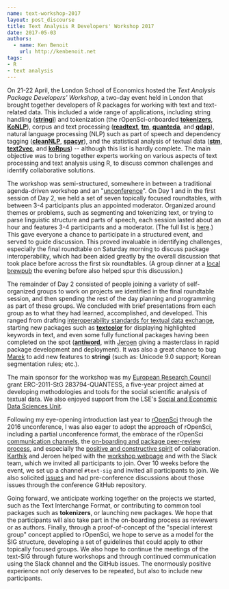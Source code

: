 ```yaml
---
name: text-workshop-2017
layout: post_discourse
title: Text Analysis R Developers' Workshop 2017
date: 2017-05-03
authors:
  - name: Ken Benoit
    url: http://kenbenoit.net
tags:
- R
- text analysis
---
```


On 21-22 April, the London School of Economics hosted the _Text Analysis Package Developers' Workshop_, a two-day event held in London that brought together developers of R packages for working with text and text-related data.  This included a wide range of applications, including string handling ([**stringi**](https://github.com/gagolews/stringi)) and tokenization (the rOpenSci-onboarded [**tokenizers**](https://github.com/ropensci/tokenizers), [**KoNLP**](https://github.com/haven-jeon/KoNLP)), corpus and text processing ([**readtext**](https://github.com/kbenoit/readtext), [**tm**](http://tm.r-forge.r-project.org), [**quanteda**](http://quanteda.io), and [**qdap**](https://github.com/trinker/qdap)), natural language processing (NLP) such as part of speech and dependency tagging ([**cleanNLP**](https://github.com/statsmaths/cleanNLP), [**spacyr**](https://github.com/kbenoit/spacyr)), and the statistical analysis of textual data ([**stm**](http://www.structuraltopicmodel.com), [**text2vec**](https://github.com/dselivanov/text2vec), and [**koRpus**](https://reaktanz.de/?c=hacking&s=koRpus)) -- although this list is hardly complete.  The main objective was to bring together experts working on various aspects of text processing and text analysis using R, to discuss common challenges and identify collaborative solutions.  

The workshop was semi-structured, somewhere in between a traditional agenda-driven workshop and an "[unconference](http://unconf17.ropensci.org)".  On Day 1 and in the first session of Day 2, we held a set of seven topically focused roundtables, with between 3-4 participants plus an appointed moderator.  Organized around themes or problems, such as segmenting and tokenizing text, or trying to parse linguistic structure and parts of speech, each session lasted about an hour and features 3-4 participants and a moderator. (The full list is [here](https://github.com/ropensci/textworkshop17/blob/master/preliminary_schedule.md#schedule).) This gave everyone a chance to participate in a structured event, and served to guide discussion.  This proved invaluable in identifying challenges, especially the final roundtable on Saturday morning to discuss package interoperability, which had been aided greatly by the overall discussion that took place before across the first six roundtables.  (A group dinner at a [local brewpub](http://www.templebrewhouse.com/brewery/) the evening before also helped spur this discussion.)

The remainder of Day 2 consisted of people joining a variety of self-organized groups to work on projects we identified in the final roundtable session, and then spending the rest of the day planning and programming as part of these groups.  We concluded with brief presentations from each group as to what they had learned, accomplished, and developed.  This ranged from drafting [interoperability standards for textual data exchange](https://github.com/ropensci/tif), starting new packages such as [**textcolor**](https://github.com/leeper/textcolor) for displaying highlighted keywords in text, and even some fully functional packages having been completed on the spot ([**antiword**](https://github.com/ropensci/antiword), with [Jeroen](https://github.com/jeroen) giving a masterclass in rapid package development and deployment).  It was also a great chance to bug [Marek](http://www.gagolewski.com) to add new features to **stringi** (such as: Unicode 9.0 support; Korean segmentation rules; etc.).

The main sponsor for the workshop was my [European Research Council](http://unconf17.ropensci.org) grant ERC-2011-StG 283794-QUANTESS, a five-year project aimed at developing methodologies and tools for the social scientific analysis of textual data.  We also enjoyed support from the LSE's [Social and Economic Data Sciences Unit](http://www.lse.ac.uk/seds/).  

Following my eye-opening introduction last year to [rOpenSci](https://ropensci.org) through the 2016 unconference, I was also eager to adopt the approach of rOpenSci, including a partial unconference format, the embrace of the rOpenSci [communication channels](https://ropensci.signup.team), the [on-boarding and package peer-review process](https://github.com/ropensci/onboarding), and especially the [positive and constructive spirit](http://textworkshop17.ropensci.org/coc.html) of collaboration.  [Karthik](http://karthik.io) and Jeroen helped with the [workshop webpage](http://textworkshop17.ropensci.org) and with the Slack team, which we invited all participants to join.  Over 10 weeks before the event, we set up a channel `#text-sig` and invited all participants to join.  We also solicited [issues](https://github.com/ropensci/textworkshop17/issues) and had pre-conference discussions about those issues through the conference GitHub repository.

Going forward, we anticipate working together on the projects we started, such as the Text Interchange Format, or contributing to common tool packages such as **tokenizers**, or launching new packages.  We hope that the participants will also take part in the on-boarding process as reviewers or as authors.  Finally, through a proof-of-concept of the "special interest group" concept applied to rOpenSci, we hope to serve as a model for the SIG structure, developing a set of guidelines that could apply to other topically focused groups.  We also hope to continue the meetings of the text-SIG through future workshops and through continued communication using the Slack channel and the GitHub issues.  The enormously positive experience not only deserves to be repeated, but also to include new participants.
